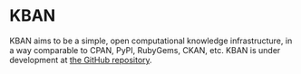 # KBAN

KBAN aims to be a simple, open computational knowledge infrastructure, in a way comparable to CPAN, PyPI, RubyGems, CKAN, etc.
KBAN is under development at [the GitHub repository](https://github.com/kban-dev/kban).
